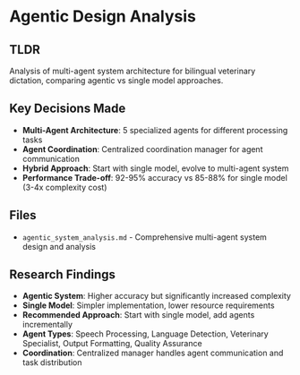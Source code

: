 # Agentic Design Analysis

## TLDR
Analysis of multi-agent system architecture for bilingual veterinary dictation, comparing agentic vs single model approaches.

## Key Decisions Made
- **Multi-Agent Architecture**: 5 specialized agents for different processing tasks
- **Agent Coordination**: Centralized coordination manager for agent communication
- **Hybrid Approach**: Start with single model, evolve to multi-agent system
- **Performance Trade-off**: 92-95% accuracy vs 85-88% for single model (3-4x complexity cost)

## Files
- `agentic_system_analysis.md` - Comprehensive multi-agent system design and analysis

## Research Findings
- **Agentic System**: Higher accuracy but significantly increased complexity
- **Single Model**: Simpler implementation, lower resource requirements
- **Recommended Approach**: Start with single model, add agents incrementally
- **Agent Types**: Speech Processing, Language Detection, Veterinary Specialist, Output Formatting, Quality Assurance
- **Coordination**: Centralized manager handles agent communication and task distribution
